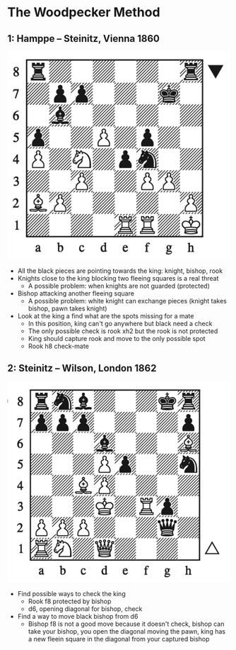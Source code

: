 # The Woodpecker Method

## 1: Hamppe – Steinitz, Vienna 1860

![](easy/001.png)

- All the black pieces are pointing towards the king: knight, bishop, rook
- Knights close to the king blocking two fleeing squares is a real threat
  - A possible problem: when knights are not guarded (protected)
- Bishop attacking another fleeing square
  - A possible problem: white knight can exchange pieces (knight takes bishop, pawn takes knight)
- Look at the king a find what are the spots missing for a mate
  - In this position, king can't go anywhere but black need a check
  - The only possible check is rook xh2 but the rook is not protected
  - King should capture rook and move to the only possible spot
  - Rook h8 check-mate

## 2: Steinitz – Wilson, London 1862

![](easy/002.png)

- Find possible ways to check the king
  - Rook f8 protected by bishop
  - d6, opening diagonal for bishop, check
- Find a way to move black bishop from d6
  - Bishop f8 is not a good move because it doesn't check, bishop can take your bishop, you open the diagonal moving the pawn, king has a new fleein square in the diagonal from your captured bishop
